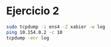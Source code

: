 # Ejercicio 2

```bash
sudo tcpdump -i ens4 -Z xabier -w log
ping 10.154.0.2 -c 10
tcpdump -enr log
```
